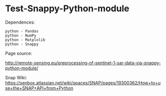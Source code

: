 # Test-Snappy-Python-module



Dependences:

    python - Pandas
    python - NumPy
    python - Matplolib
    python - Snappy


Page source:

 http://remote-sensing.eu/preprocessing-of-sentinel-1-sar-data-via-snappy-python-module/

 Snap Wiki: https://senbox.atlassian.net/wiki/spaces/SNAP/pages/19300362/How+to+use+the+SNAP+API+from+Python

